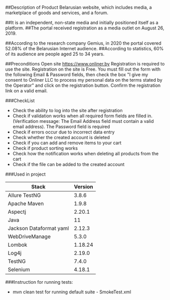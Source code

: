 
##Description of Product 
Belarusian website, which includes media, a marketplace of goods and services, and a forum.

##It is an independent, non-state media and initially positioned itself as a platform.
##The portal received registration as a media outlet on August 26, 2019.

##According to the research company Gemius, in 2020 the portal covered 52.08% of the Belarusian Internet audience.
##According to statistics, 60% of its audience are people aged 25 to 34 years.


##Preconditions
Open site https://www.onliner.by
Registration is required to use the site. Registration on the site is Free. 
You must fill out the form with the following Email & Password fields,
then check the box "I give my consent to Onliner LLC to process my personal data on the terms stated by the Operator"
and click on the registration button. Confirm the registration link on a valid email.

###CheckList
- Сheck the ability to log into the site after registration
- Сheck if validation works when all required form fields are filled in. (Verification message: The Email Address field must contain a valid email address). The Password field is required
- Check if errors occur due to incorrect data entry
- Check whether the created account is deleted
- Check if you can add and remove items to your cart
- Check if product sorting works
- Check how the notification works when deleting all products from the cart
- Check if the file can be added to the created account


###Used in project

| Stack                   | Version|
|-------------------------|--------|
| Allure TestNG           | 3.8.6  |
| Apache Maven            | 1.9.8  |
| Aspectj                 | 2.20.1 |
| Java                    | 11     |
| Jackson Dataformat yaml | 2.12.3 |
| WebDriveManage          | 5.3.0  |
| Lombok                  | 1.18.24|
| Log4j                   | 2.19.0 |
| TestNG                  | 7.4.0  |
| Selenium                | 4.18.1 |

###Instruction for running tests:
- mvn clean test for running default suite - SmokeTest.xml
